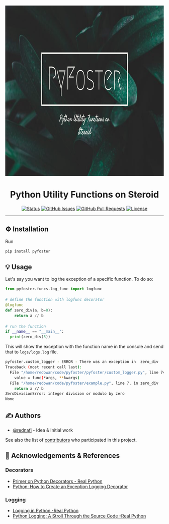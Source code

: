 <p align="center">
  <a href="" rel="noopener">
 <img width=960px height=540px src="img/logo.png" alt="Project logo"></a>
</p>

<h1 align="center">Python Utility Functions on Steroid</h1>

<div align="center">

  [![Status](https://img.shields.io/badge/status-active-success.svg)]()
  [![GitHub Issues](https://img.shields.io/github/issues/kylelobo/The-Documentation-Compendium.svg)](https://github.com/rednafi/meta-utils/issues)
  [![GitHub Pull Requests](https://img.shields.io/github/issues-pr/kylelobo/The-Documentation-Compendium.svg)](https://github.com/rednafi/meta-utils/pulls)
  [![License](https://img.shields.io/badge/license-MIT-blue.svg)](/LICENSE)

</div>

---
## ⚙️ Installation

Run
```bash
pip install pyfoster
```
## 💡 Usage
Let's say you want to log the exception of a specific function. To do so:
```python
from pyfoster.funcs.log_func import logfunc

# define the function with logfunc decorator
@logfunc
def zero_div(a, b=0):
    return a // b

# run the function
if __name__ == "__main__":
  print(zero_div(5))
```

This will show the exception with the function name in the console and send that to `logs/logs.log` file.

```bash
pyfoster.custom_logger - ERROR - There was an exception in  zero_div
Traceback (most recent call last):
  File "/home/redowan/code/pyfoster/pyfoster/custom_logger.py", line 74, in wrapper
    value = func(*args, **kwargs)
  File "/home/redowan/code/pyfoster/example.py", line 7, in zero_div
    return a // b
ZeroDivisionError: integer division or modulo by zero
None
```


## ✍️ Authors <a name = "authors"></a>
- [@rednafi](https://github.com/rednafi) - Idea & Initial work

See also the list of [contributors](https://github.com/kylelobo/rednafi/contributors) who participated in this project.

## 🎉 Acknowledgements & References <a name = "acknowledgement"></a>

### Decorators
  * [Primer on Python Decorators - Real Python](https://realpython.com/primer-on-python-decorators/)
  * [Python: How to Create an Exception Logging Decorator](http://www.blog.pythonlibrary.org/2016/06/09/python-how-to-create-an-exception-logging-decorator/)

### Logging
  * [Logging in Python -Real Python](https://realpython.com/python-logging/)
  * [Python Logging: A Stroll Through the Source Code -Real Python](https://realpython.com/python-logging-source-code/)
